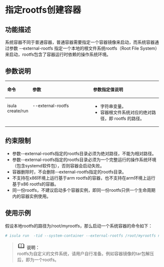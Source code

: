 # 指定rootfs创建容器

## 功能描述

系统容器不同于普通容器，普通容器需要指定一个容器镜像来启动，而系统容器通过参数 \--external-rootfs 指定一个本地的根文件系统rootfs（Root File System）来启动，rootfs包含了容器运行时依赖的操作系统环境。

## 参数说明

<a name="zh-cn_topic_0182200826_table99231016135214"></a>
<table><thead align="left"><tr id="zh-cn_topic_0182200826_row13923616125218"><th class="cellrowborder" id="mcps1.1.4.1.1" valign="top" width="15.2%"><p id="zh-cn_topic_0182200826_p1692351613529"><a name="zh-cn_topic_0182200826_p1692351613529"></a><a name="zh-cn_topic_0182200826_p1692351613529"></a>命令</p>
</th>
<th class="cellrowborder" id="mcps1.1.4.1.2" valign="top" width="40.01%"><p id="zh-cn_topic_0182200826_p3923191620525"><a name="zh-cn_topic_0182200826_p3923191620525"></a><a name="zh-cn_topic_0182200826_p3923191620525"></a>参数</p>
</th>
<th class="cellrowborder" id="mcps1.1.4.1.3" valign="top" width="44.79%"><p id="zh-cn_topic_0182200826_p3924171618525"><a name="zh-cn_topic_0182200826_p3924171618525"></a><a name="zh-cn_topic_0182200826_p3924171618525"></a>参数指定值说明</p>
</th>
</tr>
</thead>
<tbody><tr id="zh-cn_topic_0182200826_row12924616195217"><td class="cellrowborder" headers="mcps1.1.4.1.1" valign="top" width="15.2%"><p id="zh-cn_topic_0182200826_p092419166523"><a name="zh-cn_topic_0182200826_p092419166523"></a><a name="zh-cn_topic_0182200826_p092419166523"></a>isula create/run</p>
</td>
<td class="cellrowborder" headers="mcps1.1.4.1.2" valign="top" width="40.01%"><p id="zh-cn_topic_0182200826_p692431614524"><a name="zh-cn_topic_0182200826_p692431614524"></a><a name="zh-cn_topic_0182200826_p692431614524"></a>--external-rootfs</p>
</td>
<td class="cellrowborder" headers="mcps1.1.4.1.3" valign="top" width="44.79%"><a name="zh-cn_topic_0182200826_ul1292410168521"></a><a name="zh-cn_topic_0182200826_ul1292410168521"></a><ul id="zh-cn_topic_0182200826_ul1292410168521"><li>字符串变量。</li><li>容器根文件系统对应的绝对路径，即 rootfs 的路径。</li></ul>
</td>
</tr>
</tbody>
</table>

## 约束限制

- 参数--external-rootfs指定的rootfs目录必须为绝对路径，不能为相对路径。
- 参数--external-rootfs指定的rootfs目录必须为一个完整运行的操作系统环境（包含systemd软件包），否则容器会启动失败。
- 容器删除时，不会删除--external-rootfs指定的rootfs目录。
- 不支持在x86环境上运行基于arm rootfs的容器，也不支持在arm环境上运行基于x86 rootfs的容器。
- 同一份rootfs，不建议启动多个容器实例，即同一份rootfs只供一个生命周期内的容器实例使用。

## 使用示例

假设本地rootfs的路径为/root/myrootfs，那么启动一个系统容器的命令如下：

```bash
# isula run  -tid --system-container --external-rootfs /root/myrootfs none init
```

>![](./public_sys-resources/icon-note.gif) **说明：**   
>rootfs为自定义的文件系统，请用户自行准备。例如容器镜像的tar包解压后，即为一个rootfs。  
